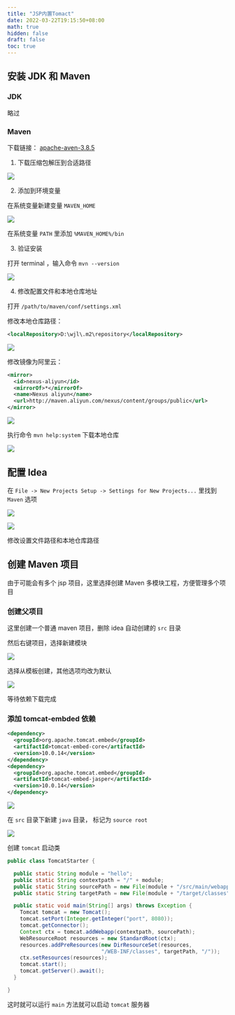 ```yaml
---
title: "JSP内置Tomact"
date: 2022-03-22T19:15:50+08:00
math: true
hidden: false
draft: false
toc: true
---
```


## 安装 JDK 和 Maven

### JDK

略过

### Maven

下载链接： [apache-aven-3.8.5](https://maven.apache.org/download.cgi)

1. 下载压缩包解压到合适路径

![](https://image-1305118058.cos.ap-nanjing.myqcloud.com/image/Snipaste_2022-03-22_19-56-53.png)

2. 添加到环境变量

在系统变量新建变量 `MAVEN_HOME`

![](https://image-1305118058.cos.ap-nanjing.myqcloud.com/image/Snipaste_2022-03-22_19-58-31.png)

在系统变量 `PATH` 里添加 `%MAVEN_HOME%/bin`

3. 验证安装

打开 terminal ，输入命令 `mvn --version`

![](https://image-1305118058.cos.ap-nanjing.myqcloud.com/image/Snipaste_2022-03-22_20-00-06.png)

4. 修改配置文件和本地仓库地址

打开 `/path/to/maven/conf/settings.xml`

修改本地仓库路径：

```xml
<localRepository>D:\wjl\.m2\repository</localRepository>
```

![](https://image-1305118058.cos.ap-nanjing.myqcloud.com/image/Snipaste_2022-03-22_20-04-23.png)

修改镜像为阿里云：

```xml
<mirror>
  <id>nexus-aliyun</id>
  <mirrorOf>*</mirrorOf>
  <name>Nexus aliyun</name>
  <url>http://maven.aliyun.com/nexus/content/groups/public</url>
</mirror>
```

![](https://image-1305118058.cos.ap-nanjing.myqcloud.com/image/Snipaste_2022-03-22_20-07-31.png)

执行命令 `mvn help:system` 下载本地仓库

![](https://image-1305118058.cos.ap-nanjing.myqcloud.com/image/Snipaste_2022-03-22_20-09-15.png)


## 配置 Idea

在 `File -> New Projects Setup -> Settings for New Projects...` 里找到 `Maven` 选项

![](https://image-1305118058.cos.ap-nanjing.myqcloud.com/image/Snipaste_2022-03-22_20-11-49.png)


![](https://image-1305118058.cos.ap-nanjing.myqcloud.com/image/Snipaste_2022-03-22_20-13-14.png)

修改设置文件路径和本地仓库路径

## 创建 Maven 项目

由于可能会有多个 jsp 项目，这里选择创建 Maven 多模块工程，方便管理多个项目

### 创建父项目

这里创建一个普通 maven 项目，删除 idea 自动创建的 `src` 目录

然后右键项目，选择新建模块

![](https://image-1305118058.cos.ap-nanjing.myqcloud.com/image/Snipaste_2022-03-22_20-20-27.png)

选择从模板创建，其他选项均改为默认

![](https://image-1305118058.cos.ap-nanjing.myqcloud.com/image/Snipaste_2022-03-22_20-20-52.png)


等待依赖下载完成

### 添加 tomcat-embded 依赖

```xml 
<dependency>
  <groupId>org.apache.tomcat.embed</groupId>
  <artifactId>tomcat-embed-core</artifactId>
  <version>10.0.14</version>
</dependency>
<dependency>
  <groupId>org.apache.tomcat.embed</groupId>
  <artifactId>tomcat-embed-jasper</artifactId>
  <version>10.0.14</version>
</dependency>
```

![](https://image-1305118058.cos.ap-nanjing.myqcloud.com/image/Snipaste_2022-03-22_21-06-07.png)


在 `src` 目录下新建 `java` 目录， 标记为 `source root`

![](https://image-1305118058.cos.ap-nanjing.myqcloud.com/image/Snipaste_2022-03-22_21-08-36.png)

创建 `tomcat` 启动类

```java
public class TomcatStarter {

  public static String module = "hello";
  public static String contextpath = "/" + module;
  public static String sourcePath = new File(module + "/src/main/webapp").getAbsolutePath();
  public static String targetPath = new File(module + "/target/classes").getAbsolutePath();

  public static void main(String[] args) throws Exception {
    Tomcat tomcat = new Tomcat();
    tomcat.setPort(Integer.getInteger("port", 8080));
    tomcat.getConnector();
    Context ctx = tomcat.addWebapp(contextpath, sourcePath);
    WebResourceRoot resources = new StandardRoot(ctx);
    resources.addPreResources(new DirResourceSet(resources,
                              "/WEB-INF/classes", targetPath, "/"));
    ctx.setResources(resources);
    tomcat.start();
    tomcat.getServer().await();
  }

}
```

这时就可以运行 `main` 方法就可以启动 `tomcat` 服务器
